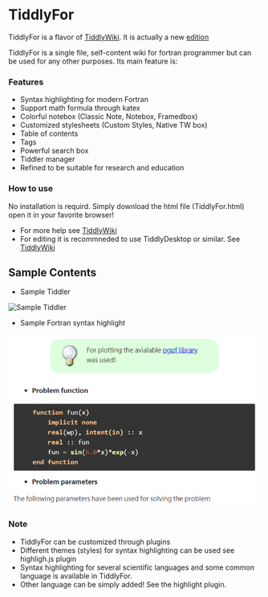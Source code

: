# TiddlyFor

TiddlyFor is a flavor of [TiddlyWiki](http://tiddlywiki.com). It is actually a new [edition](https://tiddlywiki.com/#Editions)

TiddlyFor is a single file, self-content wiki for fortran programmer but can be used for any other purposes. Its main feature is:

### Features

* Syntax highlighting for modern Fortran
* Support math formula through katex
* Colorful notebox (Classic Note, Notebox, Framedbox)
* Customized stylesheets (Custom Styles, Native TW box)
* Table of contents
* Tags
* Powerful search box
* Tiddler manager
* Refined to be suitable for research and education

### How to use
No installation is requird. Simply download the html file (TiddlyFor.html) open it in your favorite browser!

* For more help see [TiddlyWiki](http://tiddlywiki.com)
* For editing it is recommneded to use TiddlyDesktop or similar. See [TiddlyWiki](http://tiddlywiki.com)


## Sample Contents

* Sample Tiddler

![Sample Tiddler](doc/sample_tiddler.png)

* Sample Fortran syntax highlight

![Fortran Syntax Highlight](images/fortran_syntax_highlight.png)

### Note
* TiddlyFor can be customized through plugins
* Different themes (styles) for syntax highlighting can be used see highligh.js plugin
* Syntax highlighting for several scientific languages and some common language is available in TiddlyFor. 
* Other language can be simply added! See the highlight plugin.